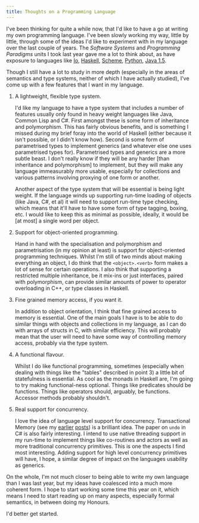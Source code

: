 ```yaml
---
title: Thoughts on a Programming Language
---
```


I've been thinking for quite a while now, that I'd like to have a go at
writing my own programming language. I've been slowly working my way, little
by little, through some of the ideas I'd like to experiment with in my
language over the last couple of years. The *Software Systems* and
*Programming Paradigms* units I took last year gave me a lot to think about,
as have exposure to languages like [Io][io], [Haskell][hs], [Scheme][s48],
[Python][py], [Java 1.5][java].

[io]: http://www.iolanguage.com/
[hs]: http://www.haskell.org/
[s48]: http://www.s48.org/
[py]: http://www.python.org/
[java]: http://java.sun.com/j2se/1.5.0/docs/guide/language/

Though I still have a lot to study in more depth (especially in the areas of
semantics and type systems, neither of which I have actually studied), I've
come up with a few features that I want in my language.


1. A lightweight, flexible type system.

   I'd like my language to have a type system that includes a number of
   features usually only found in heavy weight languages like Java, Common
   Lisp and C#. First amongst these is some form of inheritance and
   polymorphism. This has fairly obvious benefits, and is something I missed
   during my brief foray into the world of Haskell (either because it isn't
   possible, or I didn't know how). Second is some form of parametrised types
   to implement generics (and whatever else one uses parametrised types for).
   Parametrised types and generics are a more subtle beast. I don't really
   know if they will be any harder [than inheritance and polymorphism] to
   implement, but they will make any language immeasurably more usable,
   especially for collections and various patterns involving proxying of one
   form or another.

   Another aspect of the type system that will be essential is being light
   weight. If the language winds up supporting run-time loading of objects
   (like Java, C#, et al) it will need to support run-time type checking,
   which means that it'll have to have some form of type tagging, boxing, etc.
   I would like to keep this as minimal as possible, ideally, it would be [at
   most] a single word per object.

2. Support for object-oriented programming.

   Hand in hand with the specialisation and polymorphism and parametrisation
   (in my opinion at least) is support for object-oriented programming
   techniques. Whilst I'm still of two minds about making everything an
   object, I do think that the `<object>.<verb>` form makes a lot of
   sense for certain operations. I also think that supporting a restricted
   multiple inheritance, be it mix-ins or just interfaces, paired with
   polymorphism, can provide similar amounts of power to operator overloading
   in C++, or type classes in Haskell.

3. Fine grained memory access, if you want it.

   In addition to object orientation, I think that fine grained access to
   memory is essential. One of the main goals I have is to be able to do
   similar things with objects and collections in my language, as I can do
   with arrays of structs in C, with similar efficiency. This will probably
   mean that the user will need to have some way of controlling memory access,
   probably via the type system.

4. A functional flavour.

   Whilst I do like functional programming, sometimes (especially when dealing
   with things like the "tables" described in point 3) a little bit of
   statefulness is essential. As cool as the monads in Haskell are, I'm going
   to try making functional-ness optional. Things like predicates should be
   functions. Things like operators should, arguably, be functions. Accessor
   methods probably shouldn't.

5. Real support for concurrency.

   I love the idea of language level support for concurrency. Transactional
   Memory (see my [earlier][1] [posts][2]) is a brilliant idea. The paper on
   `undo` in C# is also fairly interesting. I intend to use native threading
   support in my run-time to implement things like co-routines and actors as
   well as more traditional concurrency primitives. This is one the aspects I
   find most interesting. Adding support for high level concurrency primitives
   will have, I hope, a similar degree of impact on the languages usability as
   generics.

[1]: /2005/composable-memory-transactions/
[2]: /2005/more-on-composable-memory-transactions/

On the whole, I'm not much closer to being able to write my own language than
I was last year, but my ideas have coalesced into a much more coherent form. I
hope to start working some time this year on it, which means I need to start
reading up on many aspects, especially formal semantics, in between doing my
Honours.

I'd better get started.

